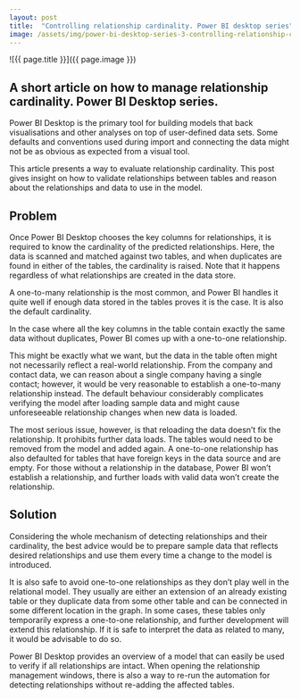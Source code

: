 ```yaml
---
layout: post
title:  "Controlling relationship cardinality. Power BI desktop series"
image: /assets/img/power-bi-desktop-series-3-controlling-relationship-cardinality.jpg
---
```


![{{ page.title }}]({{ page.image }})

## A short article on how to manage relationship cardinality. Power BI Desktop series.
Power BI Desktop is the primary tool for building models that back visualisations and other analyses on top of user-defined data sets. Some defaults and conventions used during import and connecting the data might not be as obvious as expected from a visual tool.

This article presents a way to evaluate relationship cardinality. This post gives insight on how to validate relationships between tables and reason about the relationships and data to use in the model.

## Problem
Once Power BI Desktop chooses the key columns for relationships, it is required to know the cardinality of the predicted relationships. Here, the data is scanned and matched against two tables, and when duplicates are found in either of the tables, the cardinality is raised. Note that it happens regardless of what relationships are created in the data store.

A one-to-many relationship is the most common, and Power BI handles it quite well if enough data stored in the tables proves it is the case. It is also the default cardinality.

In the case where all the key columns in the table contain exactly the same data without duplicates, Power BI comes up with a one-to-one relationship.

This might be exactly what we want, but the data in the table often might not necessarily reflect a real-world relationship. From the company and contact data, we can reason about a single company having a single contact; however, it would be very reasonable to establish a one-to-many relationship instead. The default behaviour considerably complicates verifying the model after loading sample data and might cause unforeseeable relationship changes when new data is loaded.

The most serious issue, however, is that reloading the data doesn’t fix the relationship. It prohibits further data loads. The tables would need to be removed from the model and added again. A one-to-one relationship has also defaulted for tables that have foreign keys in the data source and are empty. For those without a relationship in the database, Power BI won’t establish a relationship, and further loads with valid data won’t create the relationship.

## Solution
Considering the whole mechanism of detecting relationships and their cardinality, the best advice would be to prepare sample data that reflects desired relationships and use them every time a change to the model is introduced.

It is also safe to avoid one-to-one relationships as they don’t play well in the relational model. They usually are either an extension of an already existing table or they duplicate data from some other table and can be connected in some different location in the graph. In some cases, these tables only temporarily express a one-to-one relationship, and further development will extend this relationship. If it is safe to interpret the data as related to many, it would be advisable to do so.

Power BI Desktop provides an overview of a model that can easily be used to verify if all relationships are intact. When opening the relationship management windows, there is also a way to re-run the automation for detecting relationships without re-adding the affected tables.
